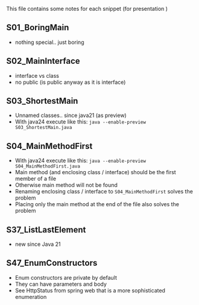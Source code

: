 This file contains some notes for each snippet (for presentation )

## S01_BoringMain
* nothing special.. just boring

## S02_MainInterface
* interface vs class
* no public (is public anyway as it is interface)

## S03_ShortestMain
* Unnamed classes.. since java21 (as preview)
* With java24 execute like this: `java --enable-preview S03_ShortestMain.java`

## S04_MainMethodFirst
* With java24 execute like this: `java --enable-preview S04_MainMethodFirst.java`
* Main method (and enclosing class / interface) should be the first member of a file
* Otherwise main method will not be found
* Renaming enclosing class / interface to `S04_MainMethodFirst` solves the problem
* Placing only the main method at the end of the file also solves the problem

## S37_ListLastElement
* new since Java 21

## S47_EnumConstructors
* Enum constructors are private by default
* They can have parameters and body
* See HttpStatus from spring web that is a more sophisticated enumeration
